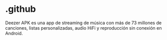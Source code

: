 # .github
Deezer APK es una app de streaming de música con más de 73 millones de canciones, listas personalizadas, audio HiFi y reproducción sin conexión en Android.
